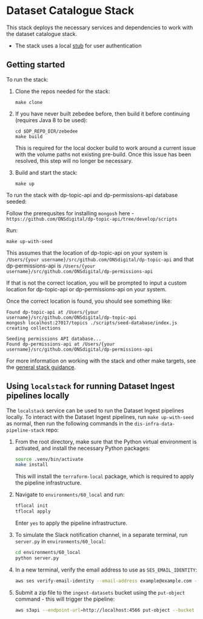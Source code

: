 # Dataset Catalogue Stack

This stack deploys the necessary services and dependencies to work with the dataset catalogue stack.

- The stack uses a local [stub](https://github.com/ONSdigital/dis-authentication-stub) for user authentication

## Getting started

To run the stack:

1. Clone the repos needed for the stack:

   ```shell
   make clone
   ```

2. If you have never built zebedee before, then build it before continuing (requires Java 8 to be used):

   ```shell
   cd $DP_REPO_DIR/zebedee
   make build
   ```

   This is required for the local docker build to work around a current issue with the volume paths not existing pre-build. Once this issue has been resolved, this step will no longer be necessary.

3. Build and start the stack:

   ```shell
   make up
   ```

To run the stack with dp-topic-api and dp-permissions-api database seeded:

Follow the prerequsites for installing `mongosh` here - `https://github.com/ONSdigital/dp-topic-api/tree/develop/scripts`

Run:

   ```shell
   make up-with-seed
   ```

This assumes that the location of dp-topic-api on your system is `/Users/{your username}/src/github.com/ONSdigital/dp-topic-api` and that dp-permissions-api is `/Users/{your username}/src/github.com/ONSdigital/dp-permissions-api`

If that is not the correct location, you will be prompted to input a custom location for dp-topic-api or dp-permissions-api on your system.

Once the correct location is found, you should see something like:

   ```shell
Found dp-topic-api at /Users/{your username}/src/github.com/ONSdigital/dp-topic-api
mongosh localhost:27017/topics ./scripts/seed-database/index.js
creating collections

Seeding permissions API database...
Found dp-permissions-api at /Users/{your username}/src/github.com/ONSdigital/dp-permissions-api
   ```

For more information on working with the stack and other make targets, see the [general stack guidance](../README.md#general-guidance-for-each-stack).

## Using `localstack` for running Dataset Ingest pipelines locally

The `localstack` service can be used to run the Dataset Ingest pipelines locally. To interact with the Dataset Ingest pipelines, run `make up-with-seed` as normal, then run the following commands in the `dis-infra-data-pipeline-stack` repo:

1. From the root directory, make sure that the Python virtual environment is activated, and install the necessary Python packages:

   ```bash
   source .venv/bin/activate
   make install
   ```

   This will install the `terraform-local` package, which is required to apply the pipeline infrastructure.

2. Navigate to `environments/60_local` and run:

   ```bash
   tflocal init
   tflocal apply
   ```

   Enter `yes` to apply the pipeline infrastructure.

3. To simulate the Slack notification channel, in a separate terminal, run `server.py` in `environments/60_local`:

   ```bash
   cd environments/60_local
   python server.py
   ```

3. In a new terminal, verify the email address to use as `SES_EMAIL_IDENTITY`:

   ```bash
   aws ses verify-email-identity --email-address example@example.com --region us-east-1 --endpoint-url=http://localhost:4566
   ```

4. Submit a zip file to the `ingest-datasets` bucket using the `put-object` command - this will trigger the pipeline:

   ```bash
   aws s3api --endpoint-url=http://localhost:4566 put-object --bucket ingest-datasets --key input/<filename>.zip --body <path/to/filename>.zip
   ```

